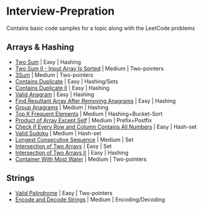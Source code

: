 # Interview-Prepration
Contains basic code samples for a topic along with the LeetCode problems

## Arrays & Hashing
- [Two Sum](https://github.com/vishalkmr/Interview-Prepration/blob/main/Arrays%20%26%20Hashing/1.%20Two%20Sum.ipynb) | Easy | 
Hashing
- [Two Sum II - Input Array Is Sorted](https://github.com/vishalkmr/Interview-Prepration/blob/main/Arrays%20%26%20Hashing/167.%20Two%20Sum%20II%20-%20Input%20Array%20Is%20Sorted.ipynb) | Medium | Two-pointers
- [3Sum](https://github.com/vishalkmr/Interview-Prepration/blob/main/Arrays%20%26%20Hashing/15.%203Sum.ipynb) | Medium | Two-pointers
- [Contains Duplicate](https://github.com/vishalkmr/Interview-Prepration/blob/main/Arrays%20%26%20Hashing/217.%20Contains%20Duplicate.ipynb) | Easy | Hashing/Sets
- [Contains Duplicate II](https://github.com/vishalkmr/Interview-Prepration/blob/main/Arrays%20%26%20Hashing/219.%20Contains%20Duplicate%20II%20.ipynb) | Easy | Hashing
- [Valid Anagram](https://github.com/vishalkmr/Interview-Prepration/blob/main/Arrays%20%26%20Hashing/242.%20Valid%20Anagram.ipynb) | Easy | Hashing
- [Find Resultant Array After Removing Anagrams](https://github.com/vishalkmr/Interview-Prepration/blob/main/Arrays%20%26%20Hashing/2273.%20Find%20Resultant%20Array%20After%20Removing%20Anagrams.ipynb) | Easy | Hashing
- [Group Anagrams](https://github.com/vishalkmr/Interview-Prepration/blob/main/Arrays%20%26%20Hashing/49.%20Group%20Anagrams.ipynb) | Medium | Hashing
- [Top K Frequent Elements](https://github.com/vishalkmr/Interview-Prepration/blob/main/Arrays%20%26%20Hashing/347.%20Top%20K%20Frequent%20Elements.ipynb) | Medium | Hashing+Bucket-Sort
- [Product of Array Except Self](https://github.com/vishalkmr/Interview-Prepration/blob/main/Arrays%20%26%20Hashing/238.%20Product%20of%20Array%20Except%20Self.ipynb) | Medium | 
Prefix+Postfix
- [Check if Every Row and Column Contains All Numbers](https://github.com/vishalkmr/Interview-Prepration/blob/main/Arrays%20%26%20Hashing/2133.%20Check%20if%20Every%20Row%20and%20Column%20Contains%20All%20Numbers.ipynb) | Easy | Hash-set
- [Valid Sudoku](https://github.com/vishalkmr/Interview-Prepration/blob/main/Arrays%20%26%20Hashing/36.%20Valid%20Sudoku.ipynb) | Medium | Hash-set
- [Longest Consecutive Sequence](https://github.com/vishalkmr/Interview-Prepration/blob/main/Arrays%20%26%20Hashing/128.%20Longest%20Consecutive%20Sequence.ipynb) | Medium | Set
- [Intersection of Two Arrays](https://github.com/vishalkmr/Interview-Prepration/blob/main/Arrays%20%26%20Hashing/349.%20Intersection%20of%20Two%20Arrays.ipynb) | Easy | Set
- [Intersection of Two Arrays II](https://github.com/vishalkmr/Interview-Prepration/blob/main/Arrays%20%26%20Hashing/350.%20Intersection%20of%20Two%20Arrays%20II.ipynb) | Easy | Hashing
- [Container With Most Water](https://github.com/vishalkmr/Interview-Prepration/blob/main/Arrays%20%26%20Hashing/11.%20Container%20With%20Most%20Water.ipynb) | Medium | Two-pointers


## Strings
- [Valid Palindrome](https://github.com/vishalkmr/Interview-Prepration/blob/main/Strings/125.%20Valid%20Palindrome.ipynb) | Easy | Two-pointers
- [Encode and Decode Strings](https://github.com/vishalkmr/Interview-Prepration/blob/main/Strings/659%20%C2%B7%20Encode%20and%20Decode%20Strings.ipynb) | Medium | 
Encoding/Decoding
[]()
[]()
[]()
[]()
[]()
[]()
[]()
[]()
[]()
[]()